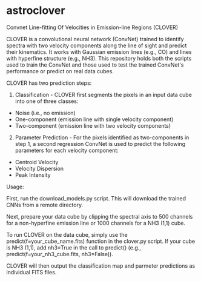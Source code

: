 # astroclover
Convnet Line-fitting Of Velocities in Emission-line Regions (CLOVER)

CLOVER is a convolutional neural network (ConvNet) trained to identify spectra with two velocity components along the line of sight and predict their kinematics.  It works with Gaussian emission lines (e.g., CO) and lines with hyperfine structure (e.g., NH3).  This repository holds both the scripts used to train the ConvNet and those used to test the trained ConvNet's performance or predict on real data cubes. 

CLOVER has two prediction steps:

1) Classification - CLOVER first segments the pixels in an input data cube into one of three classes:
 - Noise (i.e., no emission)
 - One-component (emission line with single velocity component)
 - Two-component (emission line with two velocity components)

2) Parameter Prediction - For the pixels identified as two-components in step 1, a second regression ConvNet is used to predict the following parameters for each velocity component:
 - Centroid Velocity
 - Velocity Dispersion
 - Peak Intensity

Usage:

First, run the download_models.py script.  This will download the trained CNNs from a remote directory.

Next, prepare your data cube by clipping the spectral axis to 500 channels for a non-hyperfine emission line or 1000 channels for a NH3 (1,1) cube.

To run CLOVER on the data cube, simply use the predict(f=your_cube_name.fits) function in the clover.py script. If your cube is NH3 (1,1), add nh3=True in the call to predict() (e.g., predict(f=your_nh3_cube.fits, nh3=False)).

CLOVER will then output the classification map and parmeter predictions as individual FITS files.
